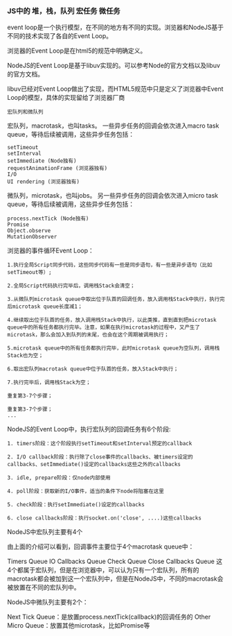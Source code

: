 ### JS中的 堆，栈，队列 宏任务 微任务
event loop是一个执行模型，在不同的地方有不同的实现。浏览器和NodeJS基于不同的技术实现了各自的Event Loop。

浏览器的Event Loop是在html5的规范中明确定义。

NodeJS的Event Loop是基于libuv实现的。可以参考Node的官方文档以及libuv的官方文档。

libuv已经对Event Loop做出了实现，而HTML5规范中只是定义了浏览器中Event Loop的模型，具体的实现留给了浏览器厂商

`宏队列和微队列`

宏队列，macrotask，也叫tasks。 一些异步任务的回调会依次进入macro task queue，等待后续被调用，这些异步任务包括：
```
setTimeout
setInterval
setImmediate (Node独有)
requestAnimationFrame (浏览器独有)
I/O
UI rendering (浏览器独有)
```
微队列，microtask，也叫jobs。 另一些异步任务的回调会依次进入micro task queue，等待后续被调用，这些异步任务包括：
```
process.nextTick (Node独有)
Promise
Object.observe
MutationObserver
```


浏览器的事件循环Event Loop：
```
1.执行全局Script同步代码，这些同步代码有一些是同步语句，有一些是异步语句（比如setTimeout等）;

2.全局Script代码执行完毕后，调用栈Stack会清空；

3.从微队列microtask queue中取出位于队首的回调任务，放入调用栈Stack中执行，执行完后microtask queue长度减1；

4.继续取出位于队首的任务，放入调用栈Stack中执行，以此类推，直到直到把microtask queue中的所有任务都执行完毕。注意，如果在执行microtask的过程中，又产生了microtask，那么会加入到队列的末尾，也会在这个周期被调用执行；

5.microtask queue中的所有任务都执行完毕，此时microtask queue为空队列，调用栈Stack也为空；

6.取出宏队列macrotask queue中位于队首的任务，放入Stack中执行；

7.执行完毕后，调用栈Stack为空；

重复第3-7个步骤；

重复第3-7个步骤；
...
```


NodeJS的Event Loop中，执行宏队列的回调任务有6个阶段:

```
1. timers阶段：这个阶段执行setTimeout和setInterval预定的callback

2. I/O callback阶段：执行除了close事件的callbacks、被timers设定的callbacks、setImmediate()设定的callbacks这些之外的callbacks

3. idle, prepare阶段：仅node内部使用

4. poll阶段：获取新的I/O事件，适当的条件下node将阻塞在这里

5. check阶段：执行setImmediate()设定的callbacks

6. close callbacks阶段：执行socket.on('close', ....)这些callbacks

```

NodeJS中宏队列主要有4个

由上面的介绍可以看到，回调事件主要位于4个macrotask queue中：

Timers Queue
IO Callbacks Queue
Check Queue
Close Callbacks Queue
这4个都属于宏队列，但是在浏览器中，可以认为只有一个宏队列，所有的macrotask都会被加到这一个宏队列中，但是在NodeJS中，不同的macrotask会被放置在不同的宏队列中。

NodeJS中微队列主要有2个：

Next Tick Queue：是放置process.nextTick(callback)的回调任务的
Other Micro Queue：放置其他microtask，比如Promise等
